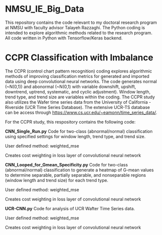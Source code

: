 # NMSU_IE_Big_Data

This repository contains the code relevant to my doctoral research program at NMSU with faculty advisor Talayeh Razzaghi. The Python coding is intended to explore algorithmic methods related to the research program.  All code written in Python with Tensorflow/Keras backend.  

 # CCPR Classification with Imbalance

The CCPR (control chart pattern recognition) coding explores algorithmic methods of improving classification metrics for generated and imported data using deep convolutional neural networks.  The code generates normal (~N(0,1)) and abonormal (~N(0,1) with variable downshift, upshift, downtrend, uptrend, systematic, and cyclic adjustment).  Window length, trend type, and trend size are variables within the coding.  The CCPR study also utilizes the Wafer time series data from the University of California - Riverside (UCR Time Series Database).  The extensive UCR-TS database can be access through https://www.cs.ucr.edu/~eamonn/time_series_data/. 

For the CCPR study, this respository contains the following code:

**CNN_Single_Run.py** Code for two-class (abnormal/normal) classification using specified settings for window length, trend type, and trend size.

User defined method: weighted_mse

Creates cost weighting in loss layer of convolutional neural network

**CNN_Looped_for_Gmean_Specificity.py** Code for two-class (abnormal/normal) classification to generate a heatmap of G-mean values to determine separable, partially separable, and nonseparable regions (window length and trend size) for each trend type.

User defined method: weighted_mse

Creates cost weighting in loss layer of convolutional neural network

**UCR-CNN.py** Code for analysis of UCR Wafter Time Series data.

User defined method: weighted_mse

Creates cost weighting in loss layer of convolutional neural network

